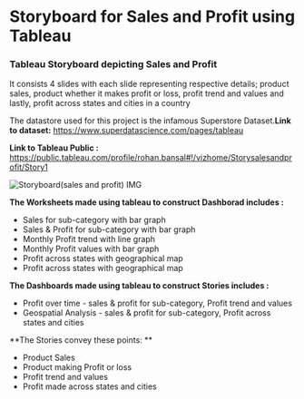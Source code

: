 # Storyboard for Sales and Profit using Tableau

### Tableau Storyboard depicting Sales and Profit

It consists 4 slides with each slide representing respective details; product
sales, product whether it makes profit or loss, profit trend and values and lastly, profit
across states and cities in a country

The datastore used for this project is the infamous Superstore Dataset.**Link to dataset:** https://www.superdatascience.com/pages/tableau

**Link to Tableau Public :** https://public.tableau.com/profile/rohan.bansal#!/vizhome/Storysalesandprofit/Story1

![Storyboard(sales and profit) IMG](https://user-images.githubusercontent.com/63396845/104723350-26386980-5755-11eb-8441-bed2f8135c69.jpg)


**The Worksheets made using tableau to construct Dashborad includes :**
* Sales for sub-category with bar graph
* Sales & Profit for sub-category with bar graph
* Monthly Profit trend with line graph
* Monthly Profit values with bar graph
* Profit across states with geographical map
* Profit across states with geographical map

**The Dashboards made using tableau to construct Stories includes :**
* Profit over time - sales & profit for sub-category, Profit trend and values
* Geospatial Analysis - sales & profit for sub-category, Profit across states and cities

**The Stories convey these points: **
* Product Sales
* Product making Profit or loss
* Profit trend and values
* Profit made across states and cities
